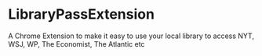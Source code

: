 # LibraryPassExtension
A Chrome Extension to make it easy to use your local library to access NYT, WSJ, WP, The Economist, The Atlantic etc
